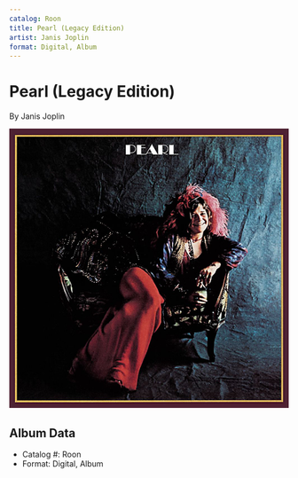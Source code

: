 ```yaml
---
catalog: Roon
title: Pearl (Legacy Edition)
artist: Janis Joplin
format: Digital, Album
---
```


# Pearl (Legacy Edition)

By Janis Joplin

![](../../assets/albumcovers/Janis_Joplin-Pearl_Legacy_Edition.png)

## Album Data

- Catalog #: Roon
- Format: Digital, Album

